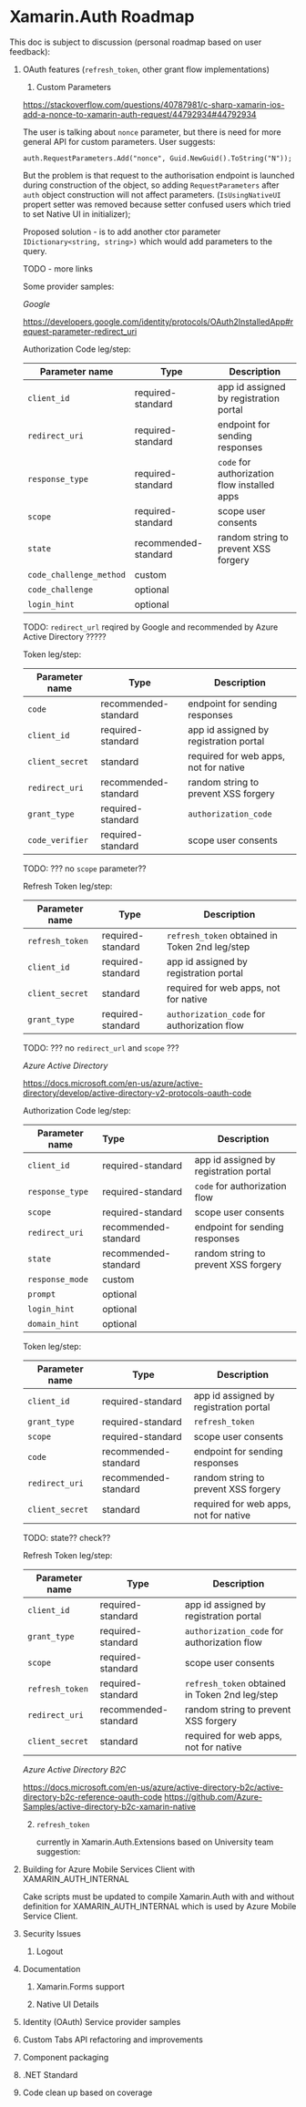 # Xamarin.Auth Roadmap 

This doc is subject to discussion (personal roadmap based on user feedback):

1.	OAuth features (`refresh_token`, other grant flow implementations)

	1.	Custom Parameters		
	
	https://stackoverflow.com/questions/40787981/c-sharp-xamarin-ios-add-a-nonce-to-xamarin-auth-request/44792934#44792934

	The user is talking about `nonce` parameter, but there is need for more general API
	for custom parameters.
	User suggests:
	
	```
	auth.RequestParameters.Add("nonce", Guid.NewGuid().ToString("N"));
	```

	But the problem is that request to the authorisation endpoint is launched during
	construction of the object, so adding `RequestParameters` after `auth` object 
	construction will not affect parameters. (`IsUsingNativeUI` propert setter was removed
	because setter confused users which tried to set Native UI in initializer);
	
	Proposed solution - is to add another ctor parameter `IDictionary<string, string>)` 
	which would add parameters to the query.
		
	TODO -  more links
	
	Some provider samples:

	*Google*
	
	https://developers.google.com/identity/protocols/OAuth2InstalledApp#request-parameter-redirect_uri
	
	Authorization Code leg/step:
	
	| Parameter name           |      Type             |  Description                           |
	|--------------------------|-----------------------|------------------------------------------------|
	| `client_id`              |  required-standard    | app id assigned by registration portal |
	| `redirect_uri`           |  required-standard    | endpoint for sending responses         |
	| `response_type`          |  required-standard    | `code` for authorization flow installed apps   |
	| `scope`                  |  required-standard    | scope user consents                    |
	| `state`                  |  recommended-standard | random string to prevent XSS forgery   |
	| `code_challenge_method`  |  custom               |                                        |
	| `code_challenge`         |  optional             |                                        |
	| `login_hint`     |  optional             |                                        |

	
	TODO: `redirect_url` reqired by Google and recommended by Azure Active Directory ?????

	Token leg/step:
	
	| Parameter name   |      Type             |  Description                                |
	|--------------------------|-----------------------|------------------------------------------------|
	| `code`           |  recommended-standard | endpoint for sending responses         |
	| `client_id`      |  required-standard    | app id assigned by registration portal      |
	| `client_secret`  |  standard             | required for web apps, not for native       |
	| `redirect_uri`   |  recommended-standard | random string to prevent XSS forgery   |
	| `grant_type`     |  required-standard    | `authorization_code`                             |
	| `code_verifier`  |  required-standard    | scope user consents                    |

	TODO: ??? no `scope` parameter??

	Refresh Token leg/step:
	
	| Parameter name   |      Type             |  Description                                |
	|--------------------------|-----------------------|------------------------------------------------|
	| `refresh_token`  |  required-standard    | `refresh_token` obtained in Token 2nd leg/step |
	| `client_id`      |  required-standard    | app id assigned by registration portal         |
	| `client_secret`  |  standard             | required for web apps, not for native       |
	| `grant_type`     |  required-standard    | `authorization_code` for authorization flow    |

	TODO: ??? no `redirect_url` and `scope` ???
	
	*Azure Active Directory*
	
	https://docs.microsoft.com/en-us/azure/active-directory/develop/active-directory-v2-protocols-oauth-code
	
	Authorization Code leg/step:
	
	| Parameter name   |      Type             |  Description                           |
	|------------------|:----------------------|------------------------------------------------|
	| `client_id`      |  required-standard    | app id assigned by registration portal |
	| `response_type`  |  required-standard    | `code` for authorization flow          |
	| `scope`          |  required-standard    | scope user consents                    |
	| `redirect_uri`   |  recommended-standard | endpoint for sending responses         |
	| `state`          |  recommended-standard | random string to prevent XSS forgery   |
	| `response_mode`  |  custom               |                                        |
	| `prompt`         |  optional             |                                        |
	| `login_hint`     |  optional             |                                        |
	| `domain_hint`    |  optional             |                                        |
	
		
	Token leg/step:
	
	| Parameter name   |      Type             |  Description                                |
	|--------------------------|-----------------------|------------------------------------------------|
	| `client_id`      |  required-standard    | app id assigned by registration portal      |
	| `grant_type`     |  required-standard    | `refresh_token`                             |
	| `scope`          |  required-standard    | scope user consents                    |
	| `code`           |  recommended-standard | endpoint for sending responses         |
	| `redirect_uri`   |  recommended-standard | random string to prevent XSS forgery   |
	| `client_secret`  |  standard             | required for web apps, not for native       |

	TODO: state?? check??
	
	Refresh Token leg/step:
	
	| Parameter name   |      Type             |  Description                                |
	|--------------------------|-----------------------|------------------------------------------------|
	| `client_id`      |  required-standard    | app id assigned by registration portal         |
	| `grant_type`     |  required-standard    | `authorization_code` for authorization flow    |
	| `scope`          |  required-standard    | scope user consents                            |
	| `refresh_token`  |  required-standard    | `refresh_token` obtained in Token 2nd leg/step |
	| `redirect_uri`   |  recommended-standard | random string to prevent XSS forgery   |
	| `client_secret`  |  standard             | required for web apps, not for native       |
	
	*Azure Active Directory B2C*

	https://docs.microsoft.com/en-us/azure/active-directory-b2c/active-directory-b2c-reference-oauth-code
	https://github.com/Azure-Samples/active-directory-b2c-xamarin-native
	
	
	
	
	2.	`refresh_token`
	
		currently in Xamarin.Auth.Extensions based on University team suggestion:
		

2.	Building for Azure Mobile Services Client with XAMARIN_AUTH_INTERNAL

	Cake scripts must be updated to compile Xamarin.Auth with and without definition
	for XAMARIN_AUTH_INTERNAL which is used by Azure Mobile Service Client.

3.	Security Issues

	1.	Logout
	
4.	Documentation

	1.	Xamarin.Forms support 
	
	2.	Native UI Details		
	
5.	Identity (OAuth) Service provider samples

6.	Custom Tabs API refactoring and improvements	
	
7.	Component packaging		

8.	.NET Standard

9.	Code clean up based on coverage